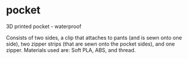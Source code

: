 pocket
======

3D printed pocket - waterproof

Consists of two sides, a clip that attaches to pants (and is sewn onto one side), 
two zipper strips (that are sewn onto the pocket sides), and one zipper. 
Materials used are: Soft PLA, ABS, and thread.
